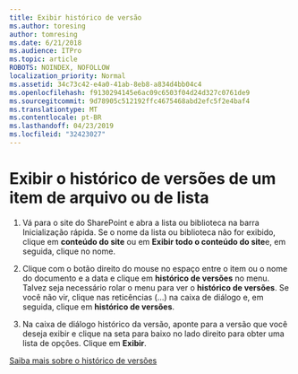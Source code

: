 ```yaml
---
title: Exibir histórico de versão
ms.author: toresing
author: tomresing
ms.date: 6/21/2018
ms.audience: ITPro
ms.topic: article
ROBOTS: NOINDEX, NOFOLLOW
localization_priority: Normal
ms.assetid: 34c73c42-e4a0-41ab-8eb8-a834d4bb04c4
ms.openlocfilehash: f9130294145e6ac09c6503f04d24d327c0761de9
ms.sourcegitcommit: 9d78905c512192ffc4675468abd2efc5f2e4baf4
ms.translationtype: MT
ms.contentlocale: pt-BR
ms.lasthandoff: 04/23/2019
ms.locfileid: "32423027"
---
```

# <a name="view-version-history-of-a-file-or-list-item"></a>Exibir o histórico de versões de um item de arquivo ou de lista

1. Vá para o site do SharePoint e abra a lista ou biblioteca na barra Inicialização rápida. Se o nome da lista ou biblioteca não for exibido, clique em **conteúdo do site** ou em **Exibir todo o conteúdo do site**e, em seguida, clique no nome.
    
2. Clique com o botão direito do mouse no espaço entre o item ou o nome do documento e a data e clique em **histórico de versões** no menu. Talvez seja necessário rolar o menu para ver o **histórico de versões**. Se você não vir, clique nas reticências (...) na caixa de diálogo e, em seguida, clique em **histórico de versões**.
    
3. Na caixa de diálogo histórico da versão, aponte para a versão que você deseja exibir e clique na seta para baixo no lado direito para obter uma lista de opções. Clique em **Exibir**.
    
[Saiba mais sobre o histórico de versões](https://go.microsoft.com/fwlink/?linkid=875709)
  

